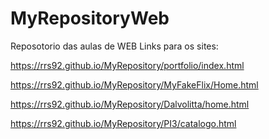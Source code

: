 # MyRepositoryWeb

Reposotorio das aulas de WEB
Links para os sites:

https://rrs92.github.io/MyRepository/portfolio/index.html

https://rrs92.github.io/MyRepository/MyFakeFlix/Home.html

https://rrs92.github.io/MyRepository/Dalvolitta/home.html

https://rrs92.github.io/MyRepository/PI3/catalogo.html

